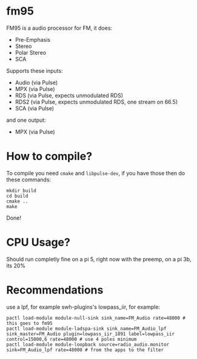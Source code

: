 # fm95
FM95 is a audio processor for FM, it does:
- Pre-Emphasis
- Stereo
- Polar Stereo
- SCA

Supports these inputs:
- Audio (via Pulse)
- MPX (via Pulse)
- RDS (via Pulse, expects unmodulated RDS)
- RDS2 (via Pulse, expects unmodulated RDS, one stream on 66.5)
- SCA (via Pulse)

and one output:
- MPX (via Pulse)

# How to compile?
To compile you need `cmake` and `libpulse-dev`, if you have those then do these commands:
```
mkdir build
cd build
cmake ..
make
```
Done!

# CPU Usage?
Should run completly fine on a pi 5, right now with the preemp, on a pi 3b, its 20%

# Recommendations
use a lpf, for example swh-plugins's lowpass_iir, for example:

```
pactl load-module module-null-sink sink_name=FM_Audio rate=48000 # this goes to fm95
pactl load-module module-ladspa-sink sink_name=FM_Audio_lpf sink_master=FM_Audio plugin=lowpass_iir_1891 label=lowpass_iir control=15000,6 rate=48000 # use 4 poles minimum
pactl load-module module-loopback source=radio_audio.monitor sink=FM_Audio_lpf rate=48000 # from the apps to the filter
```